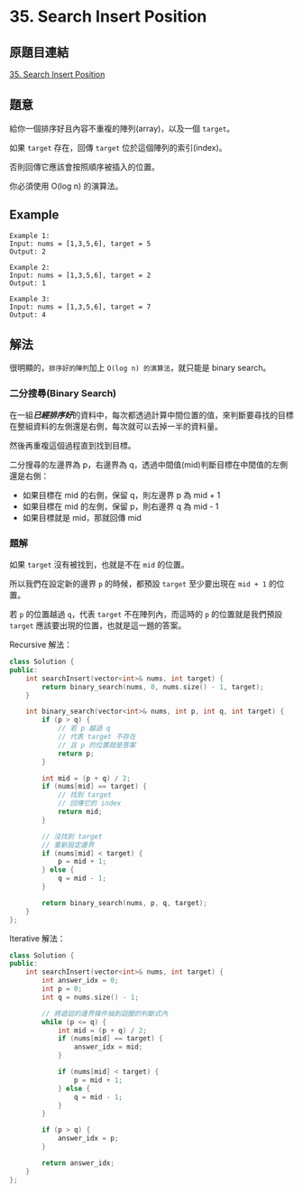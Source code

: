 # 35. Search Insert Position

## 原題目連結
[35. Search Insert Position](https://leetcode.com/problems/search-insert-position/)

## 題意
給你一個排序好且內容不重複的陣列(array)，以及一個 `target`。

如果 `target` 存在，回傳 `target` 位於這個陣列的索引(index)。

否則回傳它應該會按照順序被插入的位置。

你必須使用 O(log n) 的演算法。

## Example
```
Example 1:
Input: nums = [1,3,5,6], target = 5
Output: 2

Example 2:
Input: nums = [1,3,5,6], target = 2
Output: 1

Example 3:
Input: nums = [1,3,5,6], target = 7
Output: 4
```

## 解法
很明顯的，`排序好的陣列`加上 `O(log n) 的演算法`，就只能是 binary search。

### 二分搜尋(Binary Search)
在一組***已經排序好***的資料中，每次都透過計算中間位置的值，來判斷要尋找的目標在整組資料的左側還是右側，每次就可以去掉一半的資料量。

然後再重複這個過程直到找到目標。

二分搜尋的左邊界為 p，右邊界為 q，透過中間值(mid)判斷目標在中間值的左側還是右側：
* 如果目標在 mid 的右側，保留 q，則左邊界 p 為 mid + 1
* 如果目標在 mid 的左側，保留 p，則右邊界 q 為 mid - 1
* 如果目標就是 mid，那就回傳 mid

### 題解
如果 `target` 沒有被找到，也就是不在 `mid` 的位置。

所以我們在設定新的邊界 `p` 的時候，都預設 `target` 至少要出現在 `mid + 1` 的位置。

若 `p` 的位置越過 `q`，代表 `target` 不在陣列內，而這時的 `p` 的位置就是我們預設 `target` 應該要出現的位置，也就是這一題的答案。

Recursive 解法：
```c++
class Solution {
public:
    int searchInsert(vector<int>& nums, int target) {
        return binary_search(nums, 0, nums.size() - 1, target);
    }

    int binary_search(vector<int>& nums, int p, int q, int target) {
        if (p > q) {
            // 若 p 越過 q
            // 代表 target 不存在
            // 且 p 的位置就是答案
            return p;
        }

        int mid = (p + q) / 2;
        if (nums[mid] == target) {
            // 找到 target
            // 回傳它的 index
            return mid;
        }

        // 沒找到 target
        // 重新設定邊界
        if (nums[mid] < target) {
            p = mid + 1;
        } else {
            q = mid - 1;
        }

        return binary_search(nums, p, q, target);
    }
};
```

Iterative 解法：
```c++
class Solution {
public:
    int searchInsert(vector<int>& nums, int target) {
        int answer_idx = 0;
        int p = 0;
        int q = nums.size() - 1;

        // 將遞迴的邊界條件抽到迴圈的判斷式內
        while (p <= q) {
            int mid = (p + q) / 2;
            if (nums[mid] == target) {
                answer_idx = mid;
            }

            if (nums[mid] < target) {
                p = mid + 1;
            } else {
                q = mid - 1;
            }
        }

        if (p > q) {
            answer_idx = p;
        }

        return answer_idx;
    }
};
```